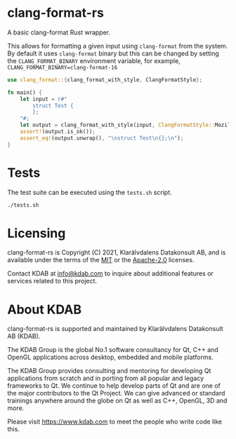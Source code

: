 <!--
SPDX-FileCopyrightText: 2021 Klarälvdalens Datakonsult AB, a KDAB Group company <info@kdab.com>
SPDX-FileContributor: Andrew Hayzen <andrew.hayzen@kdab.com>

SPDX-License-Identifier: MIT OR Apache-2.0
-->

# clang-format-rs

A basic clang-format Rust wrapper.

This allows for formatting a given input using `clang-format` from the system.
By default it uses `clang-format` binary but this can be changed by setting the
`CLANG_FORMAT_BINARY` environment variable, for example,
`CLANG_FORMAT_BINARY=clang-format-16`

```rust
use clang_format::{clang_format_with_style, ClangFormatStyle};

fn main() {
    let input = r#"
        struct Test {
        };
    "#;
    let output = clang_format_with_style(input, ClangFormatStyle::Mozilla);
    assert!(output.is_ok());
    assert_eq!(output.unwrap(), "\nstruct Test\n{};\n");
}
```

# Tests

The test suite can be executed using the `tests.sh` script.

```bash
./tests.sh
```

# Licensing

clang-format-rs is Copyright (C) 2021, Klarälvdalens Datakonsult AB, and is available under
the terms of the [MIT](https://github.com/KDAB/clang-format-rs/blob/main/LICENSES/MIT.txt)
or the [Apache-2.0](https://github.com/KDAB/clang-format-rs/blob/main/LICENSES/Apache-2.0.txt)
licenses.

Contact KDAB at <info@kdab.com> to inquire about additional features or
services related to this project.

# About KDAB

clang-format-rs is supported and maintained by Klarälvdalens Datakonsult AB (KDAB).

The KDAB Group is the global No.1 software consultancy for Qt, C++ and
OpenGL applications across desktop, embedded and mobile platforms.

The KDAB Group provides consulting and mentoring for developing Qt applications
from scratch and in porting from all popular and legacy frameworks to Qt.
We continue to help develop parts of Qt and are one of the major contributors
to the Qt Project. We can give advanced or standard trainings anywhere
around the globe on Qt as well as C++, OpenGL, 3D and more.

Please visit https://www.kdab.com to meet the people who write code like this.
